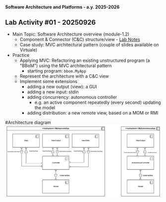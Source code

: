 #### Software Architecture and Platforms - a.y. 2025-2026

## Lab Activity #01 - 20250926  

- Main Topic: Software Architecture overview (module-1.2)
  - Component & Connector (C&C) structure/view - [Lab Notes](https://docs.google.com/document/d/1oZprsaZiSVrp5gsNEKnNra0WQ4CWwGY7xwaf7X8YiXg/edit?usp=sharing)
  - Case study: MVC architectural pattern (couple of slides available on Virtuale)
- Practice  
  - Applying MVC: Refactoring an existing unstructured program (a "BBoM") using the MVC architectural pattern
	  - starting program: `bbom.MyApp`
  - Represent the architecture with a C&C view
  - Implement some extensions 
	- adding a new output (view): a GUI 
	- adding a new input: stdin
	- adding concurrency: autonomous controller
      - e.g. an active component repeatedly (every second) updating the model 
	- adding distribution: a new remote view, based on a MOM or RMI

 #Architecture diagram
 ![Architecture diagram](https://github.com/EmmaLeonardi/sap-lab-activity-01/blob/main/Architecture.png?raw=true)




		
		
		
		
